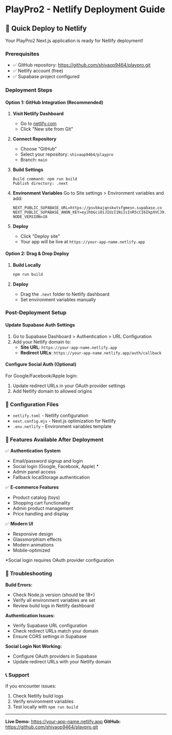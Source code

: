 # PlayPro2 - Netlify Deployment Guide

## 🚀 Quick Deploy to Netlify

Your PlayPro2 Next.js application is ready for Netlify deployment!

### Prerequisites
- ✅ GitHub repository: https://github.com/shivaop9464/playpro.git
- ✅ Netlify account (free)
- ✅ Supabase project configured

### Deployment Steps

#### Option 1: GitHub Integration (Recommended)

1. **Visit Netlify Dashboard**
   - Go to [netlify.com](https://netlify.com)
   - Click "New site from Git"

2. **Connect Repository**
   - Choose "GitHub"
   - Select your repository: `shivaop9464/playpro`
   - Branch: `main`

3. **Build Settings**
   ```
   Build command: npm run build
   Publish directory: .next
   ```

4. **Environment Variables**
   Go to Site settings > Environment variables and add:
   ```
   NEXT_PUBLIC_SUPABASE_URL=https://psvbkajqnskutsfgmesn.supabase.co
   NEXT_PUBLIC_SUPABASE_ANON_KEY=eyJhbGciOiJIUzI1NiIsInR5cCI6IkpXVCJ9...
   NODE_VERSION=18
   ```

5. **Deploy**
   - Click "Deploy site"
   - Your app will be live at `https://your-app-name.netlify.app`

#### Option 2: Drag & Drop Deploy

1. **Build Locally**
   ```bash
   npm run build
   ```

2. **Deploy**
   - Drag the `.next` folder to Netlify dashboard
   - Set environment variables manually

### Post-Deployment Setup

#### Update Supabase Auth Settings
1. Go to Supabase Dashboard > Authentication > URL Configuration
2. Add your Netlify domain to:
   - **Site URL**: `https://your-app-name.netlify.app`
   - **Redirect URLs**: `https://your-app-name.netlify.app/auth/callback`

#### Configure Social Auth (Optional)
For Google/Facebook/Apple login:
1. Update redirect URLs in your OAuth provider settings
2. Add Netlify domain to allowed origins

### 🔧 Configuration Files

- `netlify.toml` - Netlify configuration
- `next.config.mjs` - Next.js optimization for Netlify
- `.env.netlify` - Environment variables template

### 📱 Features Available After Deployment

✅ **Authentication System**
- Email/password signup and login
- Social login (Google, Facebook, Apple) *
- Admin panel access
- Fallback localStorage authentication

✅ **E-commerce Features**
- Product catalog (toys)
- Shopping cart functionality
- Admin product management
- Price handling and display

✅ **Modern UI**
- Responsive design
- Glassmorphism effects
- Modern animations
- Mobile-optimized

*Social login requires OAuth provider configuration

### 🐛 Troubleshooting

**Build Errors:**
- Check Node.js version (should be 18+)
- Verify all environment variables are set
- Review build logs in Netlify dashboard

**Authentication Issues:**
- Verify Supabase URL configuration
- Check redirect URLs match your domain
- Ensure CORS settings in Supabase

**Social Login Not Working:**
- Configure OAuth providers in Supabase
- Update redirect URLs with your Netlify domain

### 📞 Support

If you encounter issues:
1. Check Netlify build logs
2. Verify environment variables
3. Test locally with `npm run build`

---

**Live Demo:** https://your-app-name.netlify.app
**GitHub:** https://github.com/shivaop9464/playpro.git